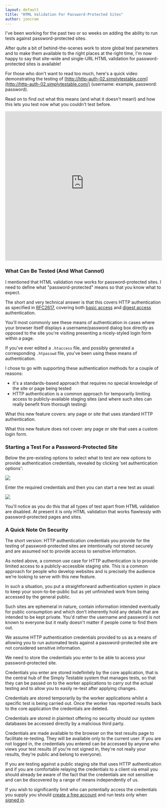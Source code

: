 ```yaml
---
layout: default
title: "HTML Validation For Password-Protected Sites"
author: joncram
---
```

    
I've been working for the past two or so weeks on adding the ability to
run tests against password-protected sites.

After quite a bit of behind-the-scenes work to store global test
parameters and to make them available to the right places at the right
time, I'm now happy to say that site-wide and single-URL HTML validation
for password-protected sites is available!

For those who don't want to read too much, here's a quick video
demonstrating the testing of [http://http-auth-02.simplytestable.com](http://http-auth-02.simplytestable.com/)
(username: example, password: password).

Read on to find out what this means (and what it doesn't mean!) and how this lets
you test now what you couldn't test before.

<iframe class="video" height="480" src="http://www.youtube-nocookie.com/embed/azb_eG1Emk8" style="border: none;width:100%;"></iframe>

### What Can Be Tested (And What Cannot)

I mentioned that HTML validation now works for password-protected sites.
I need to define what "password-protected" means so that you know what
to expect.

The short and very technical answer is that this covers HTTP authentication
as specified in <a href="https://tools.ietf.org/html/rfc2617">RFC2617</a>,
covering both <a href="https://en.wikipedia.org/wiki/Basic_access_authentication">basic access</a>
and <a href="https://en.wikipedia.org/wiki/Digest_access_authentication">digest access</a> authentication.

You'll most commonly see these means of authentication in cases
where your browser itself displays a username/password dialog box directly
as opposed to the site you're visiting presenting a nicely-styled
login form within a page.

If you've ever edited a <code>.htaccess</code> file, and possibly generated a corresponding
<code>.htpasswd</code> file, you've been using these means of authentication.

I chose to go with supporting these authentication methods for a couple
of reasons:

- it's a standards-based approach that requires no special knowledge
  of the site or page being tested
- HTTP authentication is a common approach for temporarily limiting
  access to publicly-available staging sites (and where such sites
  can really benefit from thorough testing)

What this new feature covers: any page or site that uses standard HTTP
authentication.

What this new feature does not cover: any page or site that uses a
custom login form.

### Starting a Test For a Password-Protected Site

Below the pre-existing options to select what to test are new options
to provide authentication credentials, revealed by clicking 'set
authentication options':

<img class="img-fluid" src="https://i.imgur.com/NXjwkAy.png">

Enter the required credentials and then you can start a new test as usual:

<img class="img-fluid" src="https://i.imgur.com/1loQ1Al.png">

You'll notice as you do this that all types of test apart from HTML
validation are disabled.
At present it is only HTML validation that works flawlessly with password-protected
pages and sites.

### A Quick Note On Security

The short version: HTTP authentication credentials you provide
for the testing of password-protected sites are intentionally not
stored securely and are assumed not to provide access to sensitive
information.

As noted above, a common use case for HTTP authentication is to provide
limited access to a publicly-accessible staging site. This is a common
approach for people who develop websites and is precisely the audience
we're looking to serve with this new feature.

In such a situation, you put a straightforward authentication system
in place to keep your soon-to-be-public but as yet unfinished work
from being accessed by the general public.

Such sites are  ephemeral in nature, contain information intended eventually for
public consumption and which don't inherently hold any details
that are intended to be kept private. You'd rather the username and password is not known to everyone but it
really doesn't matter if people come to find them out.

We assume HTTP authentication credentials provided to us as a means
of allowing you to run automated tests against a password-protected site
are not considered sensitive information.

We need to store the credentials you enter to be able to
access your password-protected site.

Credentials you enter are stored indefinitely by the core application,
that is the central hub of the Simply Testable system that manages
tests, so that they can be passed on to the worker applications
to carry out the actual testing and to allow you to easily re-test
after applying changes.

Credentials are stored temporarily by the worker applications whilst
a specific test is being carried out. Once the worker has reported
results back to the core application the credentials are deleted.

Credentials are stored in plaintext offering no security should our
system databases be accessed directly by a malicious third party.

Credentials are made available to the browser on the test results
page to facilitate re-testing. They will be available only to the
current user. If you are not logged in, the credentials you entered
can be accessed by anyone who views your test results (if you're not
signed in, they're not really your results, they're public and belong
to everyone).

If you are testing against a public staging site that uses HTTP authentication
and if you are comfortable relaying the credentials to a client via email you should
already be aware of the fact that the credentials are not sensitive
and can be discovered by a range of means independently of us.

If you wish to significantly limit who can potentially access the
credentials you supply you should [create a free account](https://gears.simplytestable.com/signup/) and run tests
only when [signed in](https://gears.simplytestable.com/signin/).
